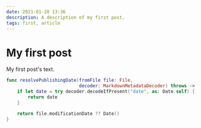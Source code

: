 ```yaml
---
date: 2021-01-28 13:36
description: A description of my first post.
tags: first, article
---
```

# My first post

My first post's text.


```swift
func resolvePublishingDate(fromFile file: File,
                           decoder: MarkdownMetadataDecoder) throws -> Date {
    if let date = try decoder.decodeIfPresent("date", as: Date.self) {
        return date
    }

    return file.modificationDate ?? Date()
}
```
